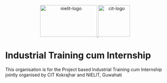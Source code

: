 <p align="center">
  <a href="https://www.nielit.gov.in/" target="_blank" rel="noopener noreferrer">
    <img width="180" height="100" src="https://nielit.gov.in/sites/all/themes/berry/images/NIELIT-Logo.png" alt="nielit-logo">
  </a>
  <a href="https://vuejs.org" target="_blank" rel="noopener noreferrer">
    <img width="100" height="100" src="https://cit.ac.in/images/cit-logo.png" alt="cit-logo">
  </a>
</p>

# Industrial Training cum Internship

This organisation is for the Project based Industrial Training cum Internship jointly organised by CIT Kokrajhar and NIELIT, Guwahati



<!--
## Hi there 👋
**Here are some ideas to get you started:**

🙋‍♀️ A short introduction - what is your organization all about?
🌈 Contribution guidelines - how can the community get involved?
👩‍💻 Useful resources - where can the community find your docs? Is there anything else the community should know?
🍿 Fun facts - what does your team eat for breakfast?
🧙 Remember, you can do mighty things with the power of [Markdown](https://docs.github.com/github/writing-on-github/getting-started-with-writing-and-formatting-on-github/basic-writing-and-formatting-syntax)
-->
